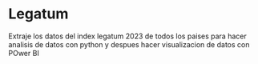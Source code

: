 # Legatum
Extraje los datos del index legatum 2023 de todos los paises para hacer analisis de datos con python y despues hacer visualizacion de datos con POwer BI
